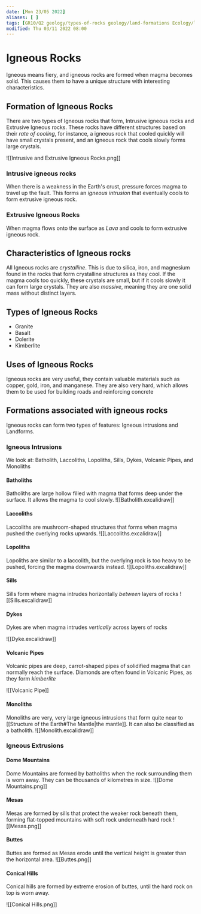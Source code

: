 ```yaml
---
date: [Mon 23/05 2022]
aliases: [ ]
tags: [GR10/Q2 geology/types-of-rocks geology/land-formations Ecology/lithosphere]
modified: Thu 03/11 2022 08:00
---
```

# Igneous Rocks
Igneous means fiery, and igneous rocks are formed when magma becomes solid. This causes them to have a unique structure with interesting characteristics. 

## Formation of Igneous Rocks
There are two types of Igneous rocks that form, Intrusive igneous rocks and Extrusive Igneous rocks. These rocks have different structures based on their *rate of cooling*, for instance, a igneous rock that cooled quickly will have small crystals present, and an igneous rock that cools slowly forms large crystals. 

![[Intrusive and Extrusive Igneous Rocks.png]]

### Intrusive igneous rocks
When there is a weakness in the Earth's crust, pressure forces magma to travel up the fault. This forms an *igneous intrusion* that eventually cools to form extrusive igneous rock. 
### Extrusive Igneous Rocks
When magma flows onto the surface as *Lava*  and cools to form extrusive igneous rock. 

## Characteristics of Igneous rocks
All Igneous rocks are *crystalline*. This is due to silica, iron, and magnesium found in the rocks that form crystalline structures as they cool. If the magma cools too quickly, these crystals are small, but if it cools slowly it can form large crystals. They are also *massive*, meaning they are one solid mass without distinct layers. 

## Types of Igneous Rocks
- Granite
- Basalt
- Dolerite
- Kimberlite

## Uses of Igneous Rocks
Igneous rocks are very useful, they contain valuable materials such as copper, gold, iron, and manganese. They are also very hard, which allows them to be used for building roads and reinforcing concrete

## Formations associated with igneous rocks
Igneous rocks can form two types of features: Igneous intrusions and Landforms. 

### Igneous Intrusions
We look at: Batholith, Laccoliths, Lopoliths, Sills, Dykes, Volcanic Pipes, and Monoliths

#### Batholiths
Batholiths are large hollow filled with magma that forms deep under the surface. It allows the magma to cool slowly. 
![[Batholith.excalidraw]]

#### Laccoliths
Laccoliths are mushroom-shaped structures that forms when magma pushed the overlying rocks upwards. 
![[Laccoliths.excalidraw]]

#### Lopoliths
Lopoliths are similar to a laccolith, but the overlying rock is too heavy to be pushed, forcing the magma downwards instead. 
![[Lopoliths.excalidraw]]

#### Sills
Sills form where magma intrudes horizontally *between* layers of rocks
![[Sills.excalidraw]]

#### Dykes
Dykes are when magma intrudes *vertically* across layers of rocks

![[Dyke.excalidraw]]
#### Volcanic Pipes
Volcanic pipes are deep, carrot-shaped pipes of solidified magma that can normally reach the surface. Diamonds are often found in Volcanic Pipes, as they form *kimberlite*

![[Volcanic Pipe]]

#### Monoliths
Monoliths are very, very large igneous intrusions that form quite near to  [[Structure of the Earth#The Mantle|the mantle]]. It can also be classified as a batholith. 
![[Monolith.excalidraw]]

### Igneous Extrusions
#### Dome Mountains
Dome Mountains are formed by batholiths when the rock surrounding them is worn away. They can be thousands of kilometres in size. 
![[Dome Mountains.png]]


#### Mesas
Mesas are formed by sills that protect the weaker rock beneath them, forming flat-topped mountains with soft rock underneath hard rock
![[Mesas.png]]

#### Buttes
Buttes are formed as Mesas erode until the vertical height is greater than the horizontal area. 
![[Buttes.png]]

#### Conical Hills
Conical hills are formed by extreme erosion of buttes, until the hard rock on top is worn away. 

![[Conical Hills.png]]


